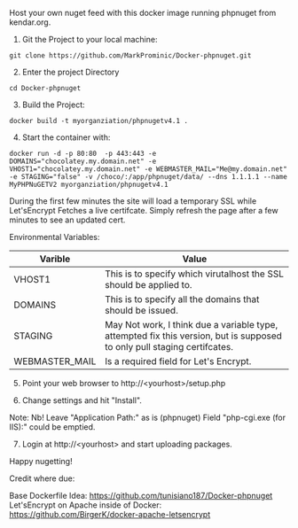 Host your own nuget feed with this docker image running phpnuget from kendar.org.

1. Git the Project to your local machine:
```
git clone https://github.com/MarkProminic/Docker-phpnuget.git
```
2. Enter the project Directory
```
cd Docker-phpnuget
```
3. Build the Project:
```
docker build -t myorganziation/phpnugetv4.1 .
```
4.  Start the container with:
```
docker run -d -p 80:80  -p 443:443 -e DOMAINS="chocolatey.my.domain.net" -e VHOST1="chocolatey.my.domain.net" -e WEBMASTER_MAIL="Me@my.domain.net" -e STAGING="false" -v /choco/:/app/phpnuget/data/ --dns 1.1.1.1 --name MyPHPNuGETV2 myorganziation/phpnugetv4.1
```

During the first few minutes the site will load a temporary SSL while Let'sEncrypt Fetches a live certifcate. Simply refresh the page after a few minutes to see an updated cert.

Environmental Variables:

| Varible  | Value |
| ------------- | ------------- |
| VHOST1 | This is to specify which virutalhost the SSL should be applied to. |
| DOMAINS | This is to specify all the domains that should be issued. |
| STAGING | May Not work, I think due a variable type, attempted fix this version, but is supposed to only pull staging certifcates. |
| WEBMASTER_MAIL | Is a required field for Let's Encrypt. |

5. Point your web browser to http://\<yourhost\>/setup.php

6. Change settings and hit "Install".

Note:
Nb! Leave "Application Path:" as is (phpnuget)
Field "php-cgi.exe (for IIS):" could be emptied.

7. Login at http://\<yourhost\> and start uploading packages.

Happy nugetting!

Credit where due:

Base Dockerfile Idea: https://github.com/tunisiano187/Docker-phpnuget
Let'sEncrypt on Apache inside of Docker: https://github.com/BirgerK/docker-apache-letsencrypt
